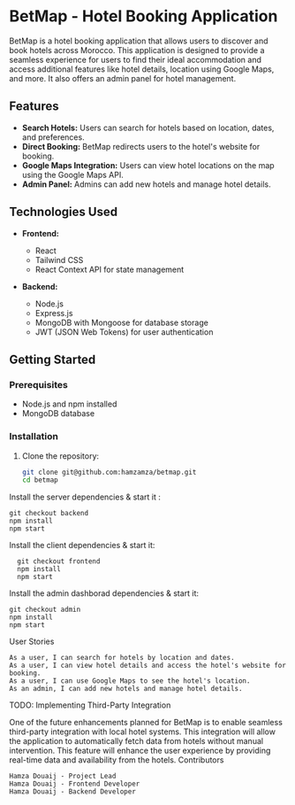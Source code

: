 # BetMap - Hotel Booking Application

BetMap is a hotel booking application that allows users to discover and book hotels across Morocco. This application is designed to provide a seamless experience for users to find their ideal accommodation and access additional features like hotel details, location using Google Maps, and more. It also offers an admin panel for hotel management.

## Features

- **Search Hotels:** Users can search for hotels based on location, dates, and preferences.
- **Direct Booking:** BetMap redirects users to the hotel's website for booking.
- **Google Maps Integration:** Users can view hotel locations on the map using the Google Maps API.
- **Admin Panel:** Admins can add new hotels and manage hotel details.

## Technologies Used

- **Frontend:**
  - React
  - Tailwind CSS
  - React Context API for state management

- **Backend:**
  - Node.js
  - Express.js
  - MongoDB with Mongoose for database storage
  - JWT (JSON Web Tokens) for user authentication

## Getting Started

### Prerequisites

- Node.js and npm installed
- MongoDB database

### Installation

1. Clone the repository:

   ```bash
   git clone git@github.com:hamzamza/betmap.git
   cd betmap

Install the server dependencies  & start it :

    
    git checkout backend
    npm install
    npm start

Install the client dependencies & start it:

       
      git checkout frontend
      npm install
      npm start

Install the admin dashborad dependencies & start it:

   
    git checkout admin
    npm install
    npm start



User Stories

    As a user, I can search for hotels by location and dates.
    As a user, I can view hotel details and access the hotel's website for booking.
    As a user, I can use Google Maps to see the hotel's location.
    As an admin, I can add new hotels and manage hotel details.

TODO: Implementing Third-Party Integration

One of the future enhancements planned for BetMap is to enable seamless third-party integration with local hotel systems. This integration will allow the application to automatically fetch data from hotels without manual intervention. This feature will enhance the user experience by providing real-time data and availability from the hotels.
Contributors

    Hamza Douaij - Project Lead
    Hamza Douaij - Frontend Developer
    Hamza Douaij - Backend Developer


